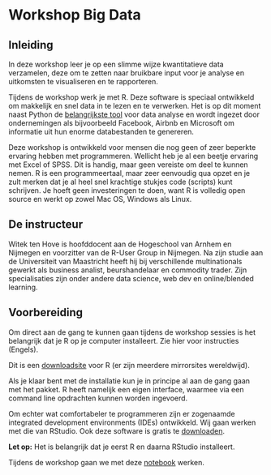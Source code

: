 # Workshop Big Data

## Inleiding
In deze workshop leer je op een slimme wijze kwantitatieve data verzamelen, deze om te zetten naar bruikbare input voor je analyse en uitkomsten te visualiseren en te rapporteren.

Tijdens de workshop werk je met R. Deze software is speciaal ontwikkeld om makkelijk en snel data in te lezen en te verwerken. Het is op dit moment naast Python de [belangrijkste tool](http://blog.revolutionanalytics.com/2017/06/python-and-r-top-2017-kdnuggets-rankings.html) voor data analyse en wordt ingezet door ondernemingen als bijvoorbeeld Facebook, Airbnb en Microsoft om informatie uit hun enorme databestanden te genereren.

Deze workshop is ontwikkeld voor mensen die nog geen of zeer beperkte ervaring hebben met programmeren. Wellicht heb je al een beetje ervaring met Excel of SPSS. Dit is handig, maar geen vereiste om deel te kunnen nemen. R is een programmeertaal, maar zeer eenvoudig qua opzet en je zult merken dat je al heel snel krachtige stukjes code (scripts) kunt schrijven. Je hoeft geen investeringen te doen, want R is volledig open source en werkt op zowel Mac OS, Windows als Linux.

## De instructeur
Witek ten Hove is hoofddocent aan de Hogeschool van Arnhem en Nijmegen en voorzitter van de R-User Group in Nijmegen. Na zijn studie aan de Universiteit van Maastricht heeft hij bij verschillende multinationals gewerkt als business analist, beurshandelaar en commodity trader. Zijn specialisaties zijn onder andere data science, web dev en online/blended learning. 

## Voorbereiding
Om direct aan de gang te kunnen gaan tijdens de workshop sessies is het belangrijk dat je R op je computer installeert. Zie hier voor instructies (Engels).

Dit is een [downloadsite](https://cloud.r-project.org/) voor R (er zijn meerdere mirrorsites wereldwijd).

Als je klaar bent met de installatie kun je in principe al aan de gang gaan met het pakket. R heeft namelijk een eigen interface, waarmee via een command line opdrachten kunnen worden ingevoerd.

Om echter wat comfortabeler te programmeren zijn er zogenaamde integrated development environments (IDEs) ontwikkeld. Wij gaan werken met die van RStudio. Ook deze software is gratis te [downloaden](https://www.rstudio.com/products/rstudio/download/#download).

**Let op:** Het is belangrijk dat je eerst R en daarna RStudio installeert.

Tijdens de workshop gaan we met deze [notebook](https://hanbedrijfskunde.github.io/im/workshops/bigdata/wsbigdata.nb.html) werken.
